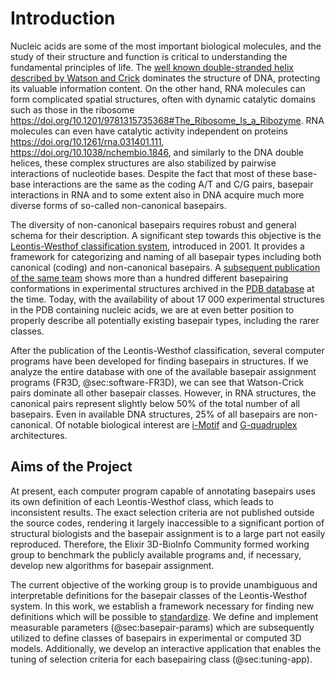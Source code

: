 # Introduction

<!-- Since the [initial discovery of DNA structure](https://doi.org/10.1038/171737a0),  -->

Nucleic acids are some of the most important biological molecules, and the study of their structure and function is critical to understanding the fundamental principles of life.
The [well known double-stranded helix described by Watson and Crick](https://doi.org/10.1038/171737a0) dominates the structure of DNA, protecting its valuable information content.
On the other hand, RNA molecules can form complicated spatial structures, often with dynamic catalytic domains such as those in the ribosome <https://doi.org/10.1201/9781315735368#The_Ribosome_Is_a_Ribozyme>.
RNA molecules can even have catalytic activity independent on proteins <https://doi.org/10.1261/rna.031401.111>, <https://doi.org/10.1038/nchembio.1846>, and similarly to the DNA double helices, these complex structures are also stabilized by pairwise interactions of nucleotide bases.
Despite the fact that most of these base-base interactions are the same as the coding A/T and C/G pairs,
basepair interactions in RNA and to some extent also in DNA acquire much more diverse forms of so-called non-canonical basepairs.

<!-- Given the diversity of non-canonical basepairs, it is unsurprising that they require more research than their canonical counterparts.-->

The diversity of non-canonical basepairs requires robust and general schema for their description.
A significant step towards this objective is the [Leontis-Westhof classification system](https://doi.org/10.1017/s1355838201002515), introduced in 2001.
It provides a framework for categorizing and naming of all basepair types including both canonical (coding) and non-canonical basepairs.
A [subsequent publication of the same team](https://doi.org/10.1093/nar/gkf481) shows more than a hundred different basepairing conformations in experimental structures archived in the [PDB database](https://doi.org/10.1093/nar/gky949) at the time.
Today, with the availability of about 17 000 experimental structures in the PDB containing nucleic acids, we are at even better position to properly describe all potentially existing basepair types, including the rarer classes. 

After the publication of the Leontis-Westhof classification, several computer programs have been developed for finding basepairs in structures.
If we analyze the entire database with one of the available basepair assignment programs (FR3D, @sec:software-FR3D), we can see that Watson-Crick pairs dominate all other basepair classes.
However, in RNA structures, the canonical pairs represent slightly below 50% of the total number of all basepairs.
Even in available DNA structures, 25% of all basepairs are non-canonical.
Of notable biological interest are [i-Motif](https://doi.org/10.1093/nar/gky735) and [G-quadruplex](https://doi.org/10.1016/j.trechm.2019.07.002) architectures. 

## Aims of the Project

<!-- There exists several publicly available tools for assigning basepairs, including FR3D, but the results from the different programs are not consistent, and the assignment procedures are not sufficiently documented to be reproducible. -->
At present, each computer program capable of annotating basepairs uses its own definition of each Leontis-Westhof class, which leads to inconsistent results.
The exact selection criteria are not published outside the source codes, rendering it largely inaccessible to a significant portion of structural biologists and the basepair assignment is to a large part not easily reproduced.
Therefore, the Elixir 3D-BioInfo Community formed working group to benchmark the publicly available programs and, if necessary, develop new algorithms for basepair assignment.

The current objective of the working group is to provide unambiguous and interpretable definitions for the basepair classes of the Leontis-Westhof system.
In this work, we establish a framework necessary for finding new definitions which will be possible to [standardize](https://xkcd.com/927/).
We define and implement measurable parameters (@sec:basepair-params) which are subsequently utilized to define classes of basepairs in experimental or computed 3D models.
Additionally, we develop an interactive application that enables the tuning of selection criteria for each basepairing class (@sec:tuning-app).

<!-- ![Our plan to improve the shortcomings of existing programs for basepair assignment. XKCD #927 by Randall Munroe](../img/xkcd_standards_2x.png){#fig:xkcd_standards_2x} -->


<!-- Even though the number of solved nucleic acid structures is significantly lower than the number of known protein structures,  -->

<!-- | Basepair | DNA | RNA |
|----------|-----|-----|
| Watson-Crick A-T -->


<!-- canonical Watson-Crick G-C and A-T basepairs only account for about one half of the interactions in the RNAs we studied.

* DNA is usually the classic helix described by Watson, Crick, and Franklin back in 1953
* RNA often forms much more complex structures, but also contains the helixes
* RNA helix is usualy A-form, DNA B-form, but the basepairs are practically the same
* 
... At the time of writing we have more than 7 thousand RNA structures in PDB, and almost 2 thousand of them are pure nucleic acid, without any protein
... 

"Only" 61.4% of all found basepairs are canonical Watson-Crick (in all PDB structures < 3.5 Å) -->

<!--
Promptses

Write me about 1-2 pages introduction to a thesis about non-canonical basepairs. Include the following information: "Watson-Crick basepairs form double helix, which is the majority of basepair, but 'only' ~75% in DNA and ~50%. DNA has biologically relevant i-Motif (with charged cytosine pairs) and guanine quadruplexes. RNA has huge amount of interesting structures, it even capable of catalytic activity independent of proteins. A simple basepair example is the wobble pair, crucial in tRNAs, but also important elsewhere. The number of NA structures in PDB is small compared to proteins, but grows just as quickly and is more than sufficient for identification and classification of these basepairs. The Leontis-Westhof classification system is from 2002, when there was maybe 1800 structures, but today we have more like 17k. A number of automated tools exist to annotate basepairs in 3D structures, with various shortcomings as described in @sec:3.2. Apart from analysing all types of basepairs and providing update for the definition images from [LSW2002], we propose a few new ways to measure basepair parameters, which can be used to define them and automatically assign them."


Mixtral:

The traditional Watson-Crick basepairs, which form the iconic double helix structure, are the most common basepairs in both DNA and RNA. However, they only account for approximately 75% of basepairs in DNA and 50% in RNA. This leaves a significant portion of nucleic acid (NA) structures unaccounted for, which are classified as non-canonical basepairs. These non-canonical basepairs play a crucial role in various biological processes, including gene regulation, protein synthesis, and chromosomal crossover.

Despite their importance, non-canonical basepairs have been historically understudied due to the lack of appropriate tools and classification systems. The Leontis-Westhof classification system, introduced in 2002, was a significant step towards addressing this gap, providing a framework for categorizing and analyzing non-canonical basepairs. However, with the rapid growth of NA structure data, there is a need for an updated and more comprehensive classification system.

Today, with the availability of more than 17,000 NA structures, there is a wealth of data that can be used to identify and classify non-canonical basepairs. Automated tools have been developed to annotate these basepairs in 3D structures, although they have certain limitations, as discussed in section 3.2.

In this study, we propose a comprehensive analysis of all classes of non-canonical basepairs, including an update of the definition images from the Leontis-Westhof classification system. Additionally, we aim to develop a more robust and comprehensive classification system that can accurately categorize and analyze non-canonical basepairs in NA structures. This work will contribute to a better understanding of the role of non-canonical basepairs in biological processes and provide valuable insights into their functional significance.

In summary, non-canonical basepairs are crucial components of NA structures and play a vital role in various biological processes. With the availability of a large number of NA structures and advanced computational tools, it is now possible to conduct a comprehensive analysis of non-canonical basepairs and develop a more accurate and comprehensive classification system. This work will provide valuable insights into the functional significance of non-canonical basepairs and contribute to a better understanding of NA structure and function.
-->
